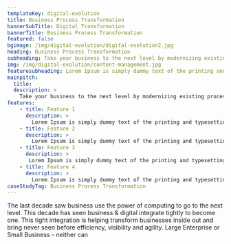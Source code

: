 ```yaml
---
templateKey: digital-evolution
title: Business Process Transformation
bannerSubTitle: Digital Transformation
bannerTitle: Business Process Transformation
featured: false
bgimage: /img/digital-evolution/digital-evolution2.jpg
heading: Business Process Transformation
subheading: Take your business to the next level by modernizing existing processes that improve business productivity and organizational efficiency. 
img: /img/digital-evolution/content-management.jpg
featuresubheading: Lorem Ipsum is simply dummy text of the printing and typesetting industry. Lorem Ipsum has been the industry's standard dummy text
mainpitch:
  title: 
  description: >
    Take your business to the next level by modernizing existing processes that improve business productivity and organizational efficiency.
features:
    - title: Feature 1
      description: >
        Lorem Ipsum is simply dummy text of the printing and typesetting industry. Lorem Ipsum has been the industry's standard dummy text ever since the 1500s.
    - title: Feature 2
      description: >
        Lorem Ipsum is simply dummy text of the printing and typesetting industry. Lorem Ipsum has been the industry's standard dummy text ever since the 1500s.
    - title: Feature 3
      description: >
       Lorem Ipsum is simply dummy text of the printing and typesetting industry. Lorem Ipsum has been the industry's standard dummy text ever since the 1500s.
    - title: Feature 4
      description: >
        Lorem Ipsum is simply dummy text of the printing and typesetting industry. Lorem Ipsum has been the industry's standard dummy text ever since the 1500s.
caseStudyTag: Business Process Transformation
---
```


The last decade saw business use the power of computing to go to the next level. This decade has seen business & digital integrate tightly to become one. This tight integration is helping transform businesses inside out and bring never seen before efficiency, visibility and agility. Large Enterprise or Small Business - neither can 
